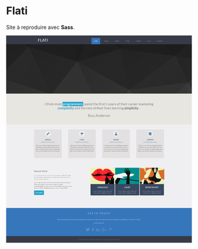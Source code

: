 # Flati
Site à reproduire avec **Sass**.

<a href="http://www.paperthin.com/design-themes/live-preview.cfm?template=Flati#">![](flati.png)
